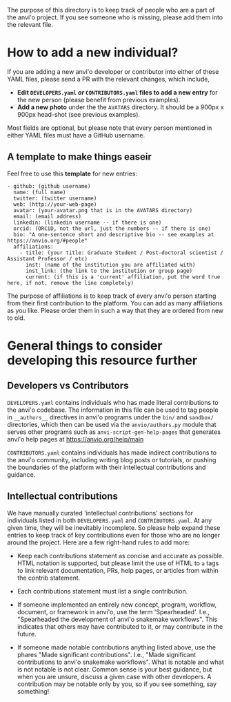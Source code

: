 The purpose of this directory is to keep track of people who are a
part of the anvi'o project. If you see someone who is missing,
please add them into the relevant file.

# How to add a new individual?

If you are adding a new anvi'o developer or contributor into either
of these YAML files, please send a PR with the relevant changes,
which include,

* **Edit `DEVELOPERS.yaml` _or_ `CONTRIBUTORS.yaml` files to add
a new entry** for the new person (please benefit from previous examples).
* **Add a new photo** under the the `AVATARS` directory. It should be
a 900px x 900px head-shot (see previous examples).

Most fields are optional, but please note that every person mentioned
in either YAML files must have a GitHub username.

## A template to make things easeir

Feel free to use this **template** for new entries:

```
- github: (github username)
  name: (full name)
  twitter: (twitter username)
  web: (http://your-web-page)
  avatar: (your-avatar.png that is in the AVATARS directory)
  email: (email address)
  linkedin: (linkedin username -- if there is one)
  orcid: (ORCiD, not the url, just the numbers -- if there is one)
  bio: "A one-sentence short and descriptive bio -- see examples at https://anvio.org/#people"
  affiliations:
    - title: (your title: Graduate Student / Post-doctoral scientist / Assistant Professor / etc)
      inst: (name of the institution you are affiliated with)
      inst_link: (the link to the institution or group page)
      current: (if this is a 'current' affiliation, put the word true here, if not, remove the line completely)
```

The purpose of affiliations is to keep track of every anvi'o person
starting from their first contribution to the platform. You can add
as many affiliations as you like. Please order them in such a way
that they are ordered from new to old.

# General things to consider developing this resource further

## Developers vs Contributors

`DEVELOPERS.yaml` contains individuals who has made literal contributions
to the anvi'o codebase. The information in this file can be used to
tag people in `__authors__` directives in anvi'o programs under the
`bin/` and `sandbox/` directories, which then can be used via the
`anvio/authors.py` module that serves other programs such as
`anvi-script-gen-help-pages` that generates anvi'o help pages at
https://anvio.org/help/main

`CONTRIBUTORS.yaml` contains individuals has made indirect contributions
to the anvi'o community, including writing blog posts or tutorials, or
pushing the boundaries of the platform with their intellectual
contributions and guidance.

## Intellectual contributions

We have manually curated 'intellectual contributions' sections for
individuals listed in both `DEVELOPERS.yaml` and `CONTRIBUTORS.yaml`.
At any given time, they will be inevitably incomplete. So please help
expand these entries to keep track of key contributions even for
those who are no longer around the project. Here are a few right-hand
rules to add more:

* Keep each contributions statement as concise and accurate as possible.
HTML notation is supported, but please limit the use of HTML to `a`
tags to link relevant documentation, PRs, help pages, or articles from
within the contrib statement.

* Each contributions statement must list a single contribution.

* If someone implemented an entirely new concept, program, workflow,
document, or framework in anvi'o, use the term 'Spearheaded'. I.e.,
"Spearheaded the development of anvi'o snakemake workflows". This
indicates that others may have contributed to it, or may contribute
in the future.

* If someone made notable contributions anything listed above, use
the phares "Made significant contributions". I.e., "Made significant
contributions to anvi'o snakemake workflows". What is notable and
what is not notable is not clear. Common sense is your best guidance,
but when you are unsure, discuss a given case with other developers.
A contribution may be notable only by you, so if you see something,
say something!
